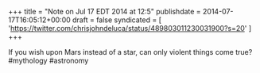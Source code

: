 +++
title = "Note on Jul 17 EDT 2014 at 12:5"
publishdate = 2014-07-17T16:05:12+00:00
draft = false
syndicated = [ 'https://twitter.com/chrisjohndeluca/status/489803011230031900?s=20' ]
+++

If you wish upon Mars instead of a star, can only violent things come true? #mythology #astronomy

